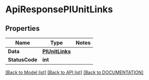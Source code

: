 # ApiResponsePIUnitLinks

## Properties
Name | Type | Notes
------------ | ------------- | -------------
**Data** | **[**PIUnitLinks**](../Model/PIUnitLinks.md)**
**StatusCode** | **int**

[[Back to Model list]](../../DOCUMENTATION.md#documentation-for-models) [[Back to API list]](../../DOCUMENTATION.md#documentation-for-api-endpoints) [[Back to DOCUMENTATION]](../../DOCUMENTATION.md)
